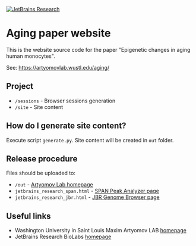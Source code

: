 [![JetBrains Research](https://jb.gg/badges/research.svg)](https://confluence.jetbrains.com/display/ALL/JetBrains+on+GitHub)

Aging paper website
===================
This is the website source code for the paper "Epigenetic changes in aging human monocytes".

See: https://artyomovlab.wustl.edu/aging/

Project
-------
* `/sessions`   - Browser sessions generation
* `/site`       - Site content

How do I generate site content?
-------------------------------
Execute script `generate.py`. Site content will be created in `out` folder.


Release  procedure
-----------------
Files should be uploaded to:
* `/out` - [Artyomov Lab homepage](https://artyomovlab.wustl.edu/aging/)        
* `jetbrains_research_span.html` - [SPAN Peak Analyzer page](https://research.jetbrains.org/groups/biolabs/tools/span-peak-analyzer)
* `jetbrains_research_jbr.html` - [JBR Genome Browser page](https://research.jetbrains.org/groups/biolabs/tools/jbr-genome-browser)

Useful links
------------
* Washington University in Saint Louis Maxim Artyomov LAB [homepage](https://artyomovlab.wustl.edu/site/)
* JetBrains Research BioLabs [homepage](https://research.jetbrains.org/groups/biolabs)

